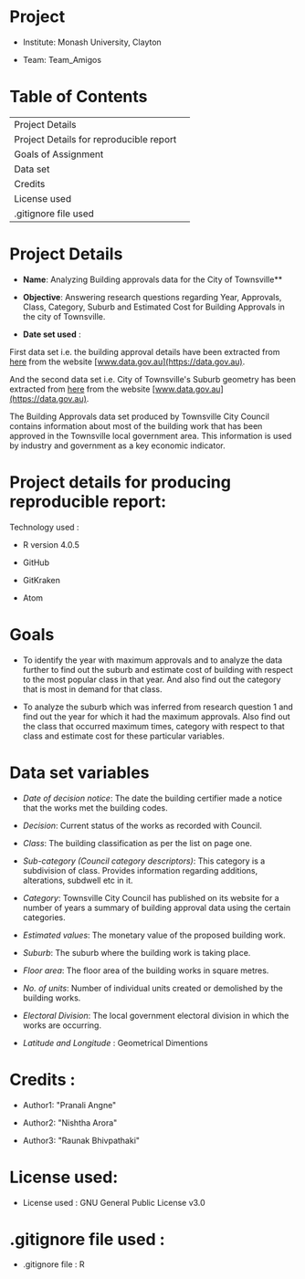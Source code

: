# Project

- Institute: Monash University, Clayton


- Team: Team_Amigos

# Table of Contents

|                   | |
|--------------------------|:---:|
| Project Details     |     | 
| Project Details for reproducible report        |     | 
| Goals of Assignment           |     | 
| Data set           |     |
| Credits   |     |
| License used   |     |
| .gitignore file used|     |


# Project Details
- **Name**: Analyzing Building approvals data for the City of Townsville** 

- **Objective**: Answering research questions regarding Year, Approvals, Class, Category, Suburb and Estimated Cost for Building Approvals in the city of Townsville.

- **Date set used** : 

First data set i.e. the building approval details have been extracted from [here](https://data.gov.au/data/dataset/tcc-building-approvals) from the website [www.data.gov.au](https://data.gov.au). 

And the second data set i.e. City of Townsville's Suburb geometry has been extracted from [here](https://data.gov.au/dataset/ds-dga-81cbbedc-e35f-4266-980d-21a6159b2404/distribution/dist-dga-28812258-4cf4-46aa-aa43-0206d7c60920/details?q=) from the website [www.data.gov.au](https://data.gov.au). 

The Building Approvals data set produced by Townsville City Council contains information about most of the building work that has been approved in the Townsville local government area. This information is used by industry and government as a key economic indicator.

# Project details for producing reproducible report:

Technology used :

- R version 4.0.5

- GitHub

- GitKraken

- Atom

# Goals

- To identify the year with maximum approvals and to analyze the data further to find out the suburb and estimate cost of building with respect to the most popular class in that year. And also find out the category that is most in demand for that class.

- To analyze the suburb which was inferred from research question 1 and find out the year for which it had the maximum approvals. Also find out the class that occurred maximum times, category with respect to that class and estimate cost for these particular variables.

# Data set variables

- *Date of decision notice*: The date the building certifier made a notice that the works met the building codes.

- *Decision*: Current status of the works as recorded with Council.

- *Class*: The building classification as per the list on page one.

- *Sub-category (Council category descriptors)*: This category is a subdivision of class. Provides information regarding additions, alterations, subdwell etc in it.

- *Category*: Townsville City Council has published on its website for a number of years a summary of building approval data using the certain categories.

- *Estimated values*: The monetary value of the proposed building work.

- *Suburb*: The suburb where the building work is taking place.

- *Floor area*: The floor area of the building works in square metres.

- *No. of units*: Number of individual units created or demolished by the building works.

- *Electoral Division*: The local government electoral division in which the works are occurring.

- *Latitude and Longitude* : Geometrical Dimentions

# Credits  :
- Author1: "Pranali Angne"

- Author2: "Nishtha Arora"

- Author3: "Raunak Bhivpathaki"


# License used: 
- License used : GNU General Public License v3.0

# .gitignore file used :
- .gitignore file : R
